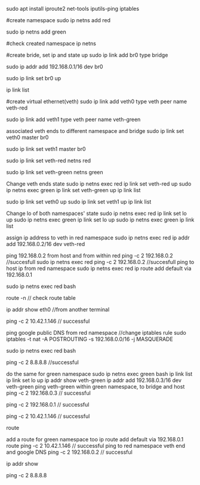sudo apt install iproute2 net-tools iputils-ping iptables

#create namespace
sudo ip netns add red

sudo ip netns add green

#check created namespace
ip netns

#create bride, set ip and state up
sudo ip link add br0 type bridge

sudo ip addr add 192.168.0.1/16 dev br0

sudo ip link set br0 up

ip link list

#create virtual ethernet(veth)
sudo ip link add veth0 type veth peer name veth-red

sudo ip link add veth1 type veth peer name veth-green

associated veth ends to different namespace and bridge
sudo ip link set veth0 master br0

sudo ip link set veth1 master br0

sudo ip link set veth-red netns red

sudo ip link set veth-green netns green

Change veth ends state
sudo ip netns exec red ip link set veth-red up
sudo ip netns exec green ip link set veth-green up
ip link list

sudo ip link set veth0 up
sudo ip link set veth1 up
ip link list

Change lo of both namespaces' state
sudo ip netns exec red ip link set lo up
sudo ip netns exec green ip link set lo up
sudo ip netns exec green ip link list

assign ip address to veth in red namespace
sudo ip netns exec red ip addr add 192.168.0.2/16 dev veth-red

ping 192.168.0.2 from host and from within red
ping -c 2 192.168.0.2 //succesfull 
sudo ip netns exec red ping -c 2 192.168.0.2 //succesfull
ping to host ip from red namespace
sudo ip netns exec red ip route add default via 192.168.0.1

sudo ip netns exec red bash

route -n // check route table

ip addr show eth0 //from another terminal

ping -c 2 10.42.1.146 // successful

ping google public DNS from red namespace
//change iptables rule sudo iptables -t nat -A POSTROUTING -s 192.168.0.0/16 -j MASQUERADE

sudo ip netns exec red bash

ping -c 2 8.8.8.8 //successful

do the same for green namespace
sudo ip netns exec green bash
ip link list
ip link set lo up
ip addr show veth-green
ip addr add 192.168.0.3/16 dev veth-green
ping veth-green within green namespace, to bridge and host
ping -c 2 192.168.0.3 // successful

ping -c 2 192.168.0.1 // successful

ping -c 2 10.42.1.146 // successful

route

add a route for green namespace too
ip route add default via 192.168.0.1 route
ping -c 2 10.42.1.146 // successful
ping to red namespace veth end and google DNS
ping -c 2 192.168.0.2 // successful

ip addr show

ping -c 2 8.8.8.8

